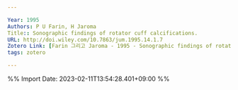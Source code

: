 ```yaml
---

Year: 1995
Authors: P U Farin, H Jaroma
Title:: Sonographic findings of rotator cuff calcifications.
URL: http://doi.wiley.com/10.7863/jum.1995.14.1.7
Zotero Link: [Farin 그리고 Jaroma - 1995 - Sonographic findings of rotator cuff calcification.pdf](zotero://select/library/items/D97JCVZJ)
tags: zotero

---
```




%% Import Date: 2023-02-11T13:54:28.401+09:00 %%
